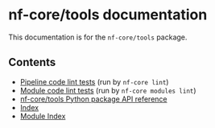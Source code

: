 # nf-core/tools documentation

This documentation is for the `nf-core/tools` package.

## Contents

- [Pipeline code lint tests](pipeline_lint_tests/index.md) (run by `nf-core lint`)
- [Module code lint tests](module_lint_tests/index.md) (run by `nf-core modules lint`)
- [nf-core/tools Python package API reference](api/index.md)
- [Index](genindex.md)
- [Module Index](py-modindex.md)
